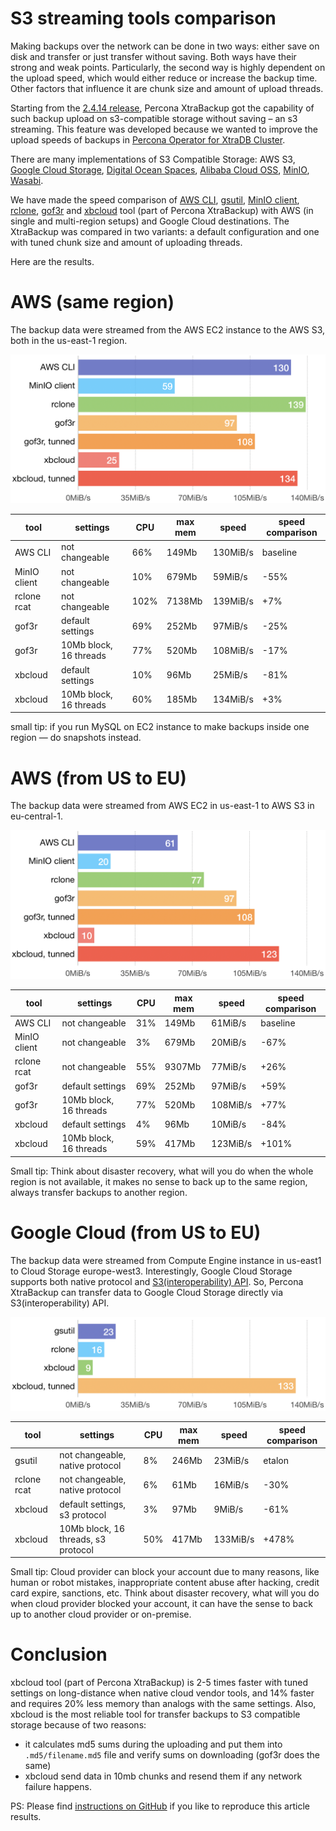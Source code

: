 # S3 streaming tools comparison

Making backups over the network can be done in two ways: either save on disk and transfer or just transfer without saving.
Both ways have their strong and weak points. Particularly, the second way is highly dependent on the upload speed, which would either reduce or increase the backup time. Other factors that influence it are chunk size and amount of upload threads.

Starting from the [2.4.14 release](https://www.percona.com/blog/2019/05/01/percona-xtrabackup-2-4-14-is-now-available/), Percona XtraBackup got the capability of such backup upload on s3-compatible storage without saving – an s3 streaming. This feature was developed because we wanted to improve the upload speeds of backups in [Percona Operator for XtraDB Cluster](https://www.percona.com/software/percona-kubernetes-operators).

There are many implementations of S3 Compatible Storage: AWS S3, [Google Cloud Storage](interoperability), [Digital Ocean Spaces](https://www.digitalocean.com/products/spaces/), [Alibaba Cloud OSS](https://www.alibabacloud.com/help/doc-detail/64919.htm), [MinIO](https://min.io), [Wasabi](https://wasabi.com).

We have made the speed comparison of [AWS CLI](https://aws.amazon.com/cli/), [gsutil](https://cloud.google.com/storage/docs/gsutil), [MinIO client](https://docs.min.io/docs/minio-client-complete-guide), [rclone](https://rclone.org), [gof3r](https://github.com/rlmcpherson/s3gof3r) and [xbcloud](https://www.percona.com/doc/percona-xtrabackup/LATEST/xbcloud/xbcloud.html) tool (part of Percona XtraBackup) with AWS (in single and multi-region setups) and Google Cloud destinations. The XtraBackup was compared in two variants: a default configuration and one with tuned chunk size and amount of uploading threads.

Here are the results.

# AWS (same region)
The backup data were streamed from the AWS EC2 instance to the AWS S3, both in the us-east-1 region.

![AWS same region image](./aws-same-region.png)

| tool         | settings               | CPU  | max mem | speed    | speed comparison |
| ------------ | ---------------------- | ---- | ------ | -------- | ---------------- |
| AWS CLI      | not changeable         |  66% |  149Mb | 130MiB/s | baseline |
| MinIO client | not changeable         |  10% |  679Mb |  59MiB/s | -55% |
| rclone rcat  | not changeable         | 102% | 7138Mb | 139MiB/s |  +7% |
| gof3r        | default settings       |  69% |  252Mb |  97MiB/s | -25% |
| gof3r        | 10Mb block, 16 threads |  77% |  520Mb | 108MiB/s | -17% |
| xbcloud      | default settings       |  10% |   96Mb |  25MiB/s | -81% |
| xbcloud      | 10Mb block, 16 threads |  60% |  185Mb | 134MiB/s |  +3% |

small tip: if you run MySQL on EC2 instance to make backups inside one region — do snapshots instead.

# AWS (from US to EU)
The backup data were streamed from AWS EC2 in us-east-1 to AWS S3 in eu-central-1.

![AWS multi region image](./aws-multi-region.png)

| tool         | settings               | CPU | max mem | speed    | speed comparison |
| ------------ | ---------------------- | --- | ------ | ---------| ---------------- |
| AWS CLI      | not changeable         | 31% |  149Mb |  61MiB/s | baseline |
| MinIO client | not changeable         |  3% |  679Mb |  20MiB/s |  -67% |
| rclone rcat  | not changeable         | 55% | 9307Mb |  77MiB/s |  +26% |
| gof3r        | default settings       | 69% |  252Mb |  97MiB/s |  +59% |
| gof3r        | 10Mb block, 16 threads | 77% |  520Mb | 108MiB/s |  +77% |
| xbcloud      | default settings       |  4% |   96Mb |  10MiB/s |  -84% |
| xbcloud      | 10Mb block, 16 threads | 59% |  417Mb | 123MiB/s | +101% |

Small tip: Think about disaster recovery, what will you do when the whole region is not available, it makes no sense to back up to the same region, always transfer backups to another region.

# Google Cloud (from US to EU)
The backup data were streamed from Compute Engine instance in us-east1 to Cloud Storage europe-west3.
Interestingly, Google Cloud Storage supports both native protocol and [S3(interoperability) API](https://cloud.google.com/storage/docs/interoperability).
So, Percona XtraBackup can transfer data to Google Cloud Storage directly via S3(interoperability) API.

![GCS multi region](./gcs-multi-region.png)

| tool        | settings                            | CPU | max mem | speed    | speed comparison |
| ----------- | ----------------------------------- | --- | ------- | ---------| ---------------- |
| gsutil      | not changeable, native protocol     |  8% |   246Mb |  23MiB/s | etalon |
| rclone rcat | not changeable, native protocol     |  6% |    61Mb |  16MiB/s |  -30% |
| xbcloud     | default settings, s3 protocol       |  3% |    97Mb |   9MiB/s |  -61% |
| xbcloud     | 10Mb block, 16 threads, s3 protocol | 50% |   417Mb | 133MiB/s | +478% |

Small tip: Cloud provider can block your account due to many reasons, like human or robot mistakes, inappropriate content abuse after hacking, credit card expire, sanctions, etc. Think about disaster recovery, what will you do when cloud provider blocked your account, it can have the sense to back up to another cloud provider or on-premise.

# Conclusion
xbcloud tool (part of Percona XtraBackup) is 2-5 times faster with tuned settings on long-distance when native cloud vendor tools, and 14% faster and requires 20% less memory than analogs with the same settings.
Also, xbcloud is the most reliable tool for transfer backups to S3 compatible storage because of two reasons:

* it calculates md5 sums during the uploading and put them into `.md5/filename.md5` file and verify sums on downloading (gof3r does the same)
* xbcloud send data in 10mb chunks and resend them if any network failure happens.

PS: Please find [instructions on GitHub](https://github.com/Percona-Lab/k8s-lab/tree/master/pxb-s3) if you like to reproduce this article results.
